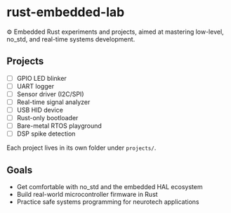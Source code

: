 # rust-embedded-lab

⚙️ Embedded Rust experiments and projects, aimed at mastering low-level, no_std, and real-time systems development.

## Projects

- [ ] GPIO LED blinker
- [ ] UART logger
- [ ] Sensor driver (I2C/SPI)
- [ ] Real-time signal analyzer
- [ ] USB HID device
- [ ] Rust-only bootloader
- [ ] Bare-metal RTOS playground
- [ ] DSP spike detection

Each project lives in its own folder under `projects/`.

## Goals

- Get comfortable with no_std and the embedded HAL ecosystem
- Build real-world microcontroller firmware in Rust
- Practice safe systems programming for neurotech applications
